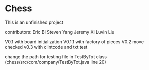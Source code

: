 # Chess
This is an unfinished project

contributors:
Eric Bi
Steven Yang
Jeremy Xi
Luvin Liu

V0.1 with board initialization
V0.1.1 with factory of pieces
V0.2 move checked
v0.3 with clintcode and txt test


change the path for testing file in TestByTxt class
(chess/src/com/company/TestByTxt.java line 20) 
